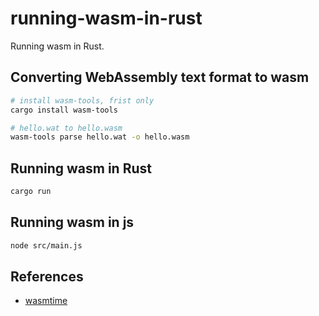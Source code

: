 # running-wasm-in-rust

Running wasm in Rust.

## Converting WebAssembly text format to wasm

```sh
# install wasm-tools, frist only
cargo install wasm-tools

# hello.wat to hello.wasm
wasm-tools parse hello.wat -o hello.wasm
```

## Running wasm in Rust

```sh
cargo run
```

## Running wasm in js

```sh
node src/main.js
```

## References

- [wasmtime](https://github.com/bytecodealliance/wasmtime)
